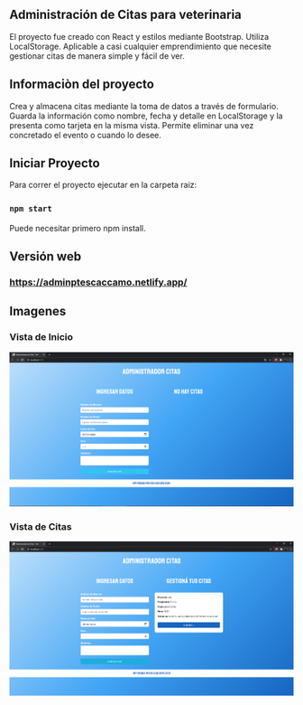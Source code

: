 ## Administración de Citas para veterinaria
El proyecto fue creado con React y estilos mediante Bootstrap. Utiliza LocalStorage.
Aplicable a casi cualquier emprendimiento que necesite gestionar citas de manera simple y fácil de ver.

## Informaciòn del proyecto
Crea y almacena citas mediante la toma de datos a través de formulario.
Guarda la información como nombre, fecha y detalle en LocalStorage y la presenta como tarjeta en la misma vista.
Permite eliminar una vez concretado el evento o cuando lo desee.

## Iniciar Proyecto
Para correr el proyecto ejecutar en la carpeta raiz:
### `npm start`
Puede necesitar primero npm install.


## Versión web

### https://adminptescaccamo.netlify.app/

## Imagenes

### Vista de Inicio
![Alt text](./asset/Portada.png?raw=true "Portada")

### Vista de Citas
![Alt text](./asset/Citas.png?raw=true "Citas")



